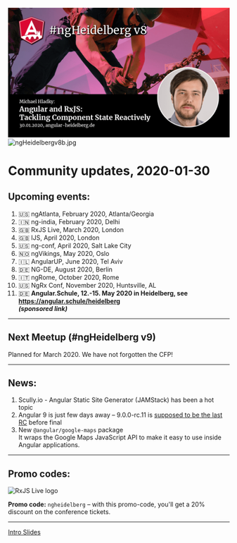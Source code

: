 ![ngHeidelbergv8.jpg](ngHeidelbergv8.png)<br>
![ngHeidelbergv8b.jpg](ngHeidelbergv8b.png)


# Community updates, 2020-01-30

## Upcoming events:

1. 🇺🇸 ngAtlanta, February 2020, Atlanta/Georgia 
2. 🇮🇳 ng-india, February 2020, Delhi
3. 🇬🇧 RxJS Live, March 2020, London
4. 🇬🇧 IJS, April 2020, London
5. 🇺🇸 ng-conf, April 2020, Salt Lake City
6. 🇳🇴 ngVikings, May 2020, Oslo
7. 🇮🇱 AngularUP, June 2020, Tel Aviv
8. 🇩🇪 NG-DE, August 2020, Berlin
7. 🇮🇹 ngRome, October 2020, Rome
8. 🇺🇸 NgRx Conf, November 2020, Huntsville, AL
9. 🇩🇪 __Angular.Schule, 12.-15. May 2020 in Heidelberg, see https://angular.schule/heidelberg<br>_(sponsored link)___


----

## Next Meetup (#ngHeidelberg v9)

Planned for March 2020. We have not forgotten the CFP!

----

## News:

1. Scully.io - Angular Static Site Generator (JAMStack) has been a hot topic
2. Angular 9 is just few days away – 9.0.0-rc.11 is [supposed to be the last RC](https://twitter.com/IgorMinar/status/1221650943944474625) before final
3. New `@angular/google-maps` package<br>It wraps the Google Maps JavaScript API to make it easy to use inside Angular applications.

----


## Promo codes:


<img src="logos/rxjs-live.png" width="40%" alt="RxJS Live logo">

**Promo code:** `ngheidelberg` – with this promo-code, you'll get a 20% discount on the conference tickets.  


----

[Intro Slides](https://docs.google.com/presentation/d/1u1-C0KIMjD64eS1oiN0eF-IULBSI8H050e2BoQcOVcw/edit?usp=sharing)

